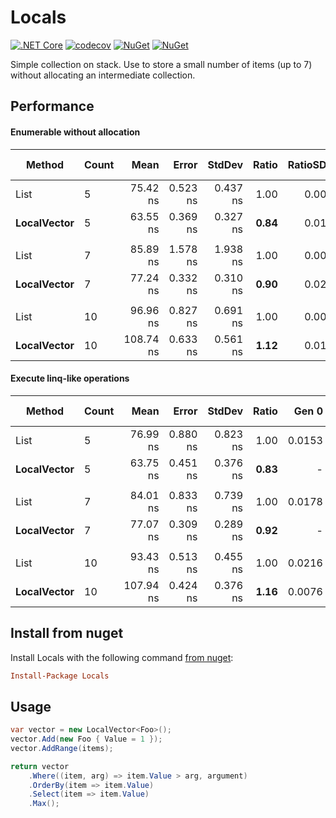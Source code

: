 # Locals

[![.NET Core](https://github.com/teoadal/local/workflows/.NET%20Core/badge.svg?branch=master)](https://github.com/teoadal/local/actions)
[![codecov](https://codecov.io/gh/teoadal/local/branch/master/graph/badge.svg)](https://codecov.io/gh/teoadal/local)
[![NuGet](https://img.shields.io/nuget/v/locals.svg)](https://www.nuget.org/packages/locals) 
[![NuGet](https://img.shields.io/nuget/dt/locals.svg)](https://www.nuget.org/packages/locals)

Simple collection on stack. 
Use to store a small number of items (up to 7) without allocating an intermediate collection.

## Performance

#### Enumerable without allocation

|      Method | Count |      Mean |    Error |   StdDev | Ratio | RatioSD |  Gen 0 | Gen 1 | Gen 2 | Allocated |
|------------ |------ |----------:|---------:|---------:|------:|--------:|-------:|------:|------:|----------:|
|        List |     5 |  75.42 ns | 0.523 ns | 0.437 ns |  1.00 |    0.00 | 0.0153 |     - |     - |      96 B |
| **LocalVector** |     5 |  63.55 ns | 0.369 ns | 0.327 ns |  **0.84** |    0.01 |      - |     - |     - |         - |
|             |       |           |          |          |       |         |        |       |       |           |
|        List |     7 |  85.89 ns | 1.578 ns | 1.938 ns |  1.00 |    0.00 | 0.0178 |     - |     - |     112 B |
| **LocalVector** |     7 |  77.24 ns | 0.332 ns | 0.310 ns |  **0.90** |    0.02 |      - |     - |     - |         - |
|             |       |           |          |          |       |         |        |       |       |           |
|        List |    10 |  96.96 ns | 0.827 ns | 0.691 ns |  1.00 |    0.00 | 0.0216 |     - |     - |     136 B |
| **LocalVector** |    10 | 108.74 ns | 0.633 ns | 0.561 ns |  **1.12** |    0.01 | 0.0076 |     - |     - |      48 B |

#### Execute linq-like operations

|      Method | Count |      Mean |    Error |   StdDev | Ratio |  Gen 0 | Gen 1 | Gen 2 | Allocated |
|------------ |------ |----------:|---------:|---------:|------:|-------:|------:|------:|----------:|
|        List |     5 |  76.99 ns | 0.880 ns | 0.823 ns |  1.00 | 0.0153 |     - |     - |      96 B |
| **LocalVector** |     5 |  63.75 ns | 0.451 ns | 0.376 ns |  **0.83** |      - |     - |     - |         - |
|             |       |           |          |          |       |        |       |       |           |
|        List |     7 |  84.01 ns | 0.833 ns | 0.739 ns |  1.00 | 0.0178 |     - |     - |     112 B |
| **LocalVector** |     7 |  77.07 ns | 0.309 ns | 0.289 ns |  **0.92** |      - |     - |     - |         - |
|             |       |           |          |          |       |        |       |       |           |
|        List |    10 |  93.43 ns | 0.513 ns | 0.455 ns |  1.00 | 0.0216 |     - |     - |     136 B |
| **LocalVector** |    10 | 107.94 ns | 0.424 ns | 0.376 ns |  **1.16** | 0.0076 |     - |     - |      48 B |


## Install from nuget

Install Locals with the following command [from nuget](https://www.nuget.org/packages/locals/):

```ini
Install-Package Locals
```

## Usage

```cs
var vector = new LocalVector<Foo>();
vector.Add(new Foo { Value = 1 });
vector.AddRange(items);

return vector
    .Where((item, arg) => item.Value > arg, argument)
    .OrderBy(item => item.Value)
    .Select(item => item.Value)
    .Max();
```
